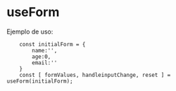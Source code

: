 # useForm

Ejemplo de uso:
```
    const initialForm = {
        name:'',
        age:0,
        email:''
    }
    const [ formValues, handleinputChange, reset ] = useForm(initialForm);
```